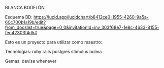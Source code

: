 BLANCA BODELÓN

Esquema BD: https://lucid.app/lucidchart/b8412ce0-1955-4260-9a5a-60c700b1a19b/edit?from_docslist=true&page=0_0&invitationId=inv_303f68e7-1e9c-4633-8155-fec42303f4d5#

Esto es un proyecto para utilizar como maestro:

Tecnologías:
    ruby
    rails
    postgres
    stimulus
    bulma

Gemas:
    devise
    whenever    